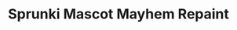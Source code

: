 ---
slug: sprunki-mascot-mayhem-repaint-2491
title: Sprunki Mascot Mayhem Repaint
description: "Sprunki Mascot Mayhem Repaint is an exciting online game. Play for free directly in your browser!"
icon: /images/popular_mods/Sprunki Mascot Mayhem Repaint.png
url: https://wowtbc.net/sprunkin/retake-update/index.html
previewImage: /images/popular_mods/Sprunki Mascot Mayhem Repaint.png
type: popular mods

# SEO配置
seo:
  title: "Sprunki Mascot Mayhem Repaint - Play Free Online Game | Fun Browser Games"
  description: "Sprunki Mascot Mayhem Repaint - Play this fun online game for free in your browser. No download required!"
  ogImage: "/images/popular_mods/Sprunki Mascot Mayhem Repaint.png"
  keywords: "sprunki-mascot-mayhem-repaint-2491, online game, browser game, free game, popular mods game, play online"

videoUrls:
  - https://www.youtube.com/embed/example1
  - https://www.youtube.com/embed/example2

whyPlay:
  title: "Why Play Sprunki Mascot Mayhem Repaint?"
  items:
    - "Immersive Gameplay: Sprunki Mascot Mayhem Repaint offers an engaging and immersive gaming experience that will keep you entertained for hours"
    - "Challenging Levels: Test your skills with increasingly difficult challenges and obstacles"
    - "Beautiful Graphics: Enjoy stunning visuals and smooth animations that bring the game world to life"
    - "Regular Updates: New content and features are added regularly to keep the game fresh and exciting"
    - "Free to Play: Experience all the fun without spending a penny"
    - "Community Features: Connect with other players, share strategies, and compete for high scores"
    - "Cross-Platform: Play on any device with a web browser, no downloads required"

features:
  title: "Key Features of Sprunki Mascot Mayhem Repaint"
  image: "/images/popular_mods/Sprunki Mascot Mayhem Repaint.png"
  items:
    - "Intuitive Controls: Easy to learn controls make Sprunki Mascot Mayhem Repaint accessible for players of all skill levels"
    - "Multiple Game Modes: Enjoy various gameplay options that provide different challenges and experiences"
    - "Character Customization: Personalize your gaming experience with unique characters and items"
    - "Achievement System: Complete special tasks to earn rewards and recognition"
    - "Leaderboards: Compete with players worldwide and see who can achieve the highest scores"

characteristics:
  title: "Game Characteristics"
  image: "/images/popular_mods/Sprunki Mascot Mayhem Repaint.png"
  items:
    - "Genre: Popular mods game with elements of strategy and skill"
    - "Difficulty: Suitable for both casual gamers and those seeking a challenge"
    - "Play Time: Quick sessions or extended gameplay, depending on your preference"
    - "Art Style: Vibrant and engaging visuals that enhance the gaming experience"
    - "Sound Design: Immersive audio that complements the gameplay perfectly"

info: "Sprunki Mascot Mayhem Repaint is an exciting online game that offers players a unique and engaging gaming experience. With its intuitive controls, stunning visuals, and challenging gameplay, Sprunki Mascot Mayhem Repaint provides hours of entertainment for players of all ages and skill levels. Whether you're looking for a quick gaming session during a break or an extended play session, Sprunki Mascot Mayhem Repaint delivers an immersive experience that will keep you coming back for more. The game features multiple levels of increasing difficulty, ensuring that players are constantly challenged as they progress. With regular updates adding new content and features, Sprunki Mascot Mayhem Repaint remains fresh and exciting, providing endless entertainment options for its growing community of players."

howToPlayIntro: "Welcome to Sprunki Mascot Mayhem Repaint! This guide will walk you through the basics and help you master the game. Whether you're a beginner or looking to improve your skills, these tips and instructions will enhance your gaming experience."

howToPlaySteps:
  - title: "Getting Started"
    description: "Begin your Sprunki Mascot Mayhem Repaint adventure by familiarizing yourself with the controls. Use your keyboard or mouse to navigate through the game interface. The tutorial will guide you through the basic mechanics and help you understand the objectives."
  - title: "Understanding the Objectives"
    description: "In Sprunki Mascot Mayhem Repaint, your main goal is to progress through levels by completing specific objectives. Each level presents unique challenges that require different strategies and approaches."
  - title: "Mastering the Controls"
    description: "Practice using the controls to improve your precision and reaction time. Sprunki Mascot Mayhem Repaint requires quick reflexes and strategic thinking to overcome obstacles and defeat opponents."
  - title: "Utilizing Power-ups"
    description: "Collect power-ups throughout the game to enhance your abilities and overcome difficult challenges. Each power-up offers unique advantages that can be crucial for success."
  - title: "Developing Strategies"
    description: "As you progress in Sprunki Mascot Mayhem Repaint, develop effective strategies for different scenarios. Analyze patterns, anticipate challenges, and adapt your approach to maximize your performance."

faq:
  title: "Frequently Asked Questions about Sprunki Mascot Mayhem Repaint"
  items:
    - question: "Is Sprunki Mascot Mayhem Repaint free to play?"
      answer: "Yes, Sprunki Mascot Mayhem Repaint is completely free to play directly in your web browser. No downloads or purchases are required to enjoy the full game experience."
    - question: "Can I play Sprunki Mascot Mayhem Repaint on mobile devices?"
      answer: "Yes, Sprunki Mascot Mayhem Repaint is optimized for both desktop and mobile play. You can enjoy the game on any device with a web browser and internet connection."
    - question: "Are there any in-game purchases?"
      answer: "While Sprunki Mascot Mayhem Repaint is free to play, there may be optional in-game purchases available for cosmetic items or additional features that don't affect core gameplay."
    - question: "How often is Sprunki Mascot Mayhem Repaint updated?"
      answer: "The developers regularly update Sprunki Mascot Mayhem Repaint with new content, features, and improvements based on player feedback and game performance."
    - question: "Can I play Sprunki Mascot Mayhem Repaint offline?"
      answer: "Currently, Sprunki Mascot Mayhem Repaint requires an internet connection to play as it's a browser-based online game."
    - question: "Is Sprunki Mascot Mayhem Repaint suitable for children?"
      answer: "Yes, Sprunki Mascot Mayhem Repaint is designed to be family-friendly and suitable for players of all ages."
    - question: "How do I report bugs or issues?"
      answer: "If you encounter any problems while playing Sprunki Mascot Mayhem Repaint, you can report them through the game's support page or contact the developers directly through their website."
    - question: "Still Have Questions?"
      answer: "If you have additional questions about Sprunki Mascot Mayhem Repaint that aren't covered in this FAQ, please visit our support center or contact our customer service team for assistance."
---